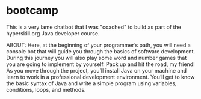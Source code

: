 # bootcamp
This is a very lame chatbot that I was "coached" to build as part of the hyperskill.org Java developer course.  

ABOUT:
Here, at the beginning of your programmer’s path, you will need a console bot that will guide you through the basics of software development. During this journey you will also play some word and number games that you are going to implement by yourself. Pack up and hit the road, my friend! As you move through the project, you’ll install Java on your machine and learn to work in a professional development environment. You’ll get to know the basic syntax of Java and write a simple program using variables, conditions, loops, and methods.
